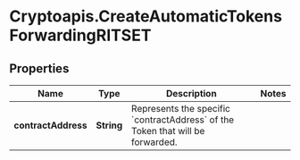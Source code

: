 # Cryptoapis.CreateAutomaticTokensForwardingRITSET

## Properties

Name | Type | Description | Notes
------------ | ------------- | ------------- | -------------
**contractAddress** | **String** | Represents the specific &#x60;contractAddress&#x60; of the Token that will be forwarded. | 


